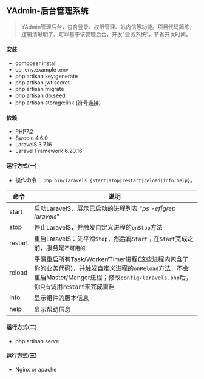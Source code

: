 ## YAdmin-后台管理系统
> YAdmin管理后台，包含登录、权限管理、站内信等功能。项目代码简练，逻辑清晰明了。可以基于该管理后台，开发"业务系统"，节省开发时间。

#### 安装
- composer install
- cp .env.example .env
- php artisan key:generate
- php artisan jwt:secret
- php artisan migrate
- php artisan db:seed
- php artisan storage:link (符号连接)

#### 依赖
- PHP7.2
- Swoole 4.6.0
- LaravelS 3.7.16
- Laravel Framework 6.20.16

#### 运行方式(一)
- 操作命令： `php bin/laravels {start|stop|restart|reload|info|help}`。

| 命令 | 说明 |
| --------- | --------- |
| start | 启动LaravelS，展示已启动的进程列表 "*ps -ef&#124;grep laravels*" |
| stop | 停止LaravelS，并触发自定义进程的`onStop`方法 |
| restart | 重启LaravelS：先平滑`Stop`，然后再`Start`；在`Start`完成之前，服务是`不可用的` |
| reload | 平滑重启所有Task/Worker/Timer进程(这些进程内包含了你的业务代码)，并触发自定义进程的`onReload`方法，不会重启Master/Manger进程；修改`config/laravels.php`后，你`只有`调用`restart`来完成重启 |
| info | 显示组件的版本信息 |
| help | 显示帮助信息 |

#### 运行方式(二)
- php artisan serve

#### 运行方式(三)
- Nginx or apache
